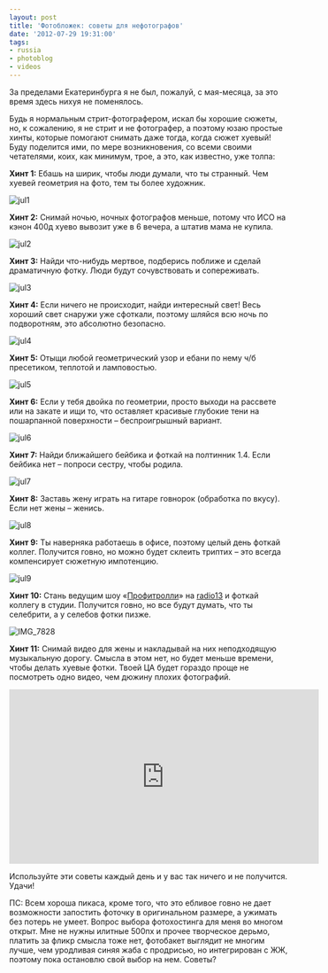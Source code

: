 ```yaml
---
layout: post
title: 'Фотобложек: советы для нефотографов'
date: '2012-07-29 19:31:00'
tags:
- russia
- photoblog
- videos
---
```


За пределами Екатеринбурга я не был, пожалуй, с мая-месяца, за это время здесь нихуя не поменялось.

Будь я нормальным стрит-фотографером, искал бы хорошие сюжеты, но, к сожалению, я не стрит и не фотографер, а поэтому юзаю простые хинты, которые помогают снимать даже тогда, когда сюжет хуевый! Буду поделится ими, по мере возникновения, со всеми своими четателями, коих, как минимум, трое, а это, как известно, уже толпа:

**Хинт 1:** Ебашь на ширик, чтобы люди думали, что ты странный. Чем хуевей геометрия на фото, тем ты более художник.

![jul1](/assets/images/2017/10/jul1.jpg)

**Хинт 2:** Снимай ночью, ночных фотографов меньше, потому что ИСО на кэнон 400д хуево вывозит уже в 6 вечера, а штатив мама не купила.

![jul2](/assets/images/2017/10/jul2.jpg)

**Хинт 3:** Найди что-нибудь мертвое, подберись поближе и сделай драматичную фотку. Люди будут сочувствовать и сопереживать.

![jul3](/assets/images/2017/10/jul3.jpg)

**Хинт 4:** Если ничего не происходит, найди интересный свет! Весь хороший свет снаружи уже сфоткали, поэтому шляйся всю ночь по подворотням, это абсолютно безопасно.

![jul4](/assets/images/2017/10/jul4.jpg)

**Хинт 5:** Отыщи любой геометрический узор и ебани по нему ч/б пресетиком, теплотой и ламповостью.

![jul5](/assets/images/2017/10/jul5.jpg)

**Хинт 6:** Если у тебя двойка по геометрии, просто выходи на рассвете или на закате и ищи то, что оставляет красивые глубокие тени на пошарпанной поверхности – беспроигрышный вариант.

![jul6](/assets/images/2017/10/jul6.jpg)

**Хинт 7:** Найди ближайшего бейбика и фоткай на полтинник 1.4. Если бейбика нет – попроси сестру, чтобы родила.

![jul7](/assets/images/2017/10/jul7.jpg)

**Хинт 8:** Заставь жену играть на гитаре говнорок (обработка по вкусу). Если нет жены – женись.

![jul8](/assets/images/2017/10/jul8.jpg)

**Хинт 9:** Ты наверняка работаешь в офисе, поэтому целый день фоткай коллег. Получится говно, но можно будет склеить триптих – это всегда компенсирует сюжетную импотенцию.

![jul9](/assets/images/2017/10/jul9.jpg)

**Хинт 10:** Стань ведущим шоу «[Профитролли](http://www.iguides.ru/forum/showthread.php?t=64483&highlight=%D0%9F%D1%80%D0%BE%D1%84%D0%B8%D1%82%D1%80%D0%BE%D0%BB%D0%BB%D0%B8)» на [radio13](http://radio13.ru) и фоткай коллегу в студии. Получится говно, но все будут думать, что ты селебрити, а у селебов фотки пизже.

![IMG_7828](/assets/images/2017/10/IMG_7828.jpg)

**Хинт 11:** Снимай видео для жены и накладывай на них неподходящую музыкальную дорогу. Смысла в этом нет, но будет меньше времени, чтобы делать хуевые фотки. Твоей ЦА будет гораздо проще не посмотреть одно видео, чем дюжину плохих фотографий.

<iframe width="560" height="315" src="https://www.youtube.com/embed/cDJyTMS1CRs" frameborder="0" allowfullscreen></iframe>

Используйте эти советы каждый день и у вас так ничего и не получится. Удачи!

ПС: Всем хороша пикаса, кроме того, что это ебливое говно не дает возможности запостить фоточку в оригинальном размере, а ужимать без потерь не умеет. Вопрос выбора фотохостинга для меня во многом открыт. Мне не нужны илитные 500пх и прочее творческое дерьмо, платить за фликр смысла тоже нет, фотобакет выглядит не многим лучше, чем уродливая синяя жаба с продрисью, но интегрирован с ЖЖ, поэтому пока остановлю свой выбор на нем. Советы?

